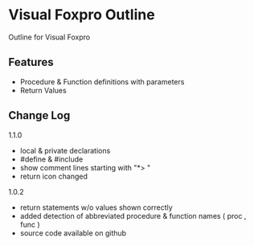 
# Visual Foxpro Outline

Outline for Visual Foxpro 

## Features

- Procedure & Function definitions with parameters
- Return Values

## Change Log

1.1.0
- local & private declarations
- #define & #include
- show comment lines starting with "*> "
- return icon changed

1.0.2
- return statements w/o values shown correctly
- added detection of abbreviated procedure & function names ( proc , func )
- source code available on github
  
